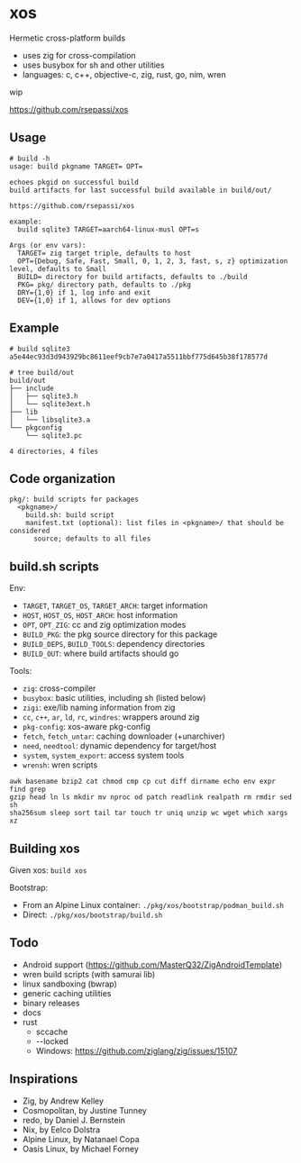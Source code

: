 # xos

Hermetic cross-platform builds

* uses zig for cross-compilation
* uses busybox for sh and other utilities
* languages: c, c++, objective-c, zig, rust, go, nim, wren

wip

https://github.com/rsepassi/xos

## Usage

```
# build -h
usage: build pkgname TARGET= OPT=

echoes pkgid on successful build
build artifacts for last successful build available in build/out/

https://github.com/rsepassi/xos

example:
  build sqlite3 TARGET=aarch64-linux-musl OPT=s

Args (or env vars):
  TARGET= zig target triple, defaults to host
  OPT={Debug, Safe, Fast, Small, 0, 1, 2, 3, fast, s, z} optimization level, defaults to Small
  BUILD= directory for build artifacts, defaults to ./build
  PKG= pkg/ directory path, defaults to ./pkg
  DRY={1,0} if 1, log info and exit
  DEV={1,0} if 1, allows for dev options
```

## Example

```
# build sqlite3
a5e44ec93d3d943929bc8611eef9cb7e7a0417a5511bbf775d645b38f178577d

# tree build/out
build/out
├── include
│   ├── sqlite3.h
│   └── sqlite3ext.h
├── lib
│   └── libsqlite3.a
└── pkgconfig
    └── sqlite3.pc

4 directories, 4 files
```

## Code organization

```
pkg/: build scripts for packages
  <pkgname>/
    build.sh: build script
    manifest.txt (optional): list files in <pkgname>/ that should be considered
      source; defaults to all files
```

## build.sh scripts

Env:
* `TARGET`, `TARGET_OS`, `TARGET_ARCH`: target information
* `HOST`, `HOST_OS`, `HOST_ARCH`: host information
* `OPT`, `OPT_ZIG`: cc and zig optimization modes
* `BUILD_PKG`: the pkg source directory for this package
* `BUILD_DEPS`, `BUILD_TOOLS`: dependency directories
* `BUILD_OUT`: where build artifacts should go

Tools:
* `zig`: cross-compiler
* `busybox`: basic utilities, including sh (listed below)
* `zigi`: exe/lib naming information from zig
* `cc`, `c++`, `ar`, `ld`, `rc`, `windres`: wrappers around zig
* `pkg-config`: xos-aware pkg-config
* `fetch`, `fetch_untar`: caching downloader (+unarchiver)
* `need`, `needtool`: dynamic dependency for target/host
* `system`, `system_export`: access system tools
* `wrensh`: wren scripts

```
awk basename bzip2 cat chmod cmp cp cut diff dirname echo env expr find grep
gzip head ln ls mkdir mv nproc od patch readlink realpath rm rmdir sed sh
sha256sum sleep sort tail tar touch tr uniq unzip wc wget which xargs xz
```

## Building xos

Given xos: `build xos`

Bootstrap:
* From an Alpine Linux container: `./pkg/xos/bootstrap/podman_build.sh`
* Direct: `./pkg/xos/bootstrap/build.sh`

## Todo

* Android support (https://github.com/MasterQ32/ZigAndroidTemplate)
* wren build scripts (with samurai lib)
* linux sandboxing (bwrap)
* generic caching utilities
* binary releases
* docs
* rust
	* sccache
	* --locked
	* Windows: https://github.com/ziglang/zig/issues/15107 

## Inspirations

* Zig, by Andrew Kelley
* Cosmopolitan, by Justine Tunney
* redo, by Daniel J. Bernstein
* Nix, by Eelco Dolstra
* Alpine Linux, by Natanael Copa
* Oasis Linux, by Michael Forney
